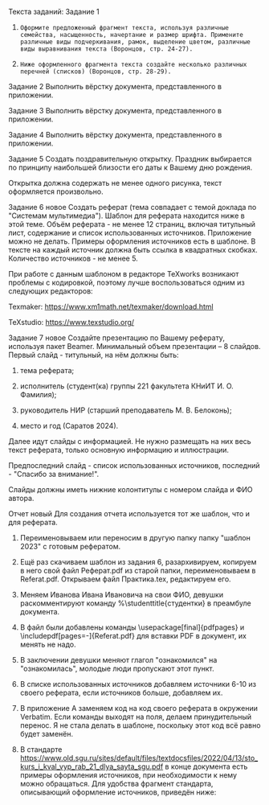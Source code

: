 Текста заданий:
Задание 1
1.     Оформите предложенный фрагмент текста, используя различные семейства, насыщенность, начертание и размер шрифта. Примените различные виды подчеркивания, рамок, выделение цветом, различные виды выравнивания текста (Воронцов, стр. 24-27).

2.     Ниже оформленного фрагмента текста создайте несколько различных перечней (списков) (Воронцов, стр. 28-29).

Задание 2
Выполнить вёрстку документа, представленного в приложении.

Задание 3
Выполнить вёрстку документа, представленного в приложении.

Задание 4
Выполнить вёрстку документа, представленного в приложении.

Задание 5
Создать поздравительную открытку. Праздник выбирается по принципу наибольшей близости его даты к Вашему дню рождения.

Открытка должна содержать не менее одного рисунка, текст оформляется произвольно.

Задание 6 новое
Создать реферат (тема совпадает с темой доклада по "Системам мультимедиа"). Шаблон для реферата находится ниже в этой теме. Объём реферата - не менее 12 страниц, включая титульный лист, содержание и список использованных источников. Приложение можно не делать. Примеры оформления источников есть в шаблоне. В тексте на каждый источник должна быть ссылка в квадратных скобках. Количество источников - не менее 5.

При работе с данным шаблоном в редакторе TeXworks возникают проблемы с кодировкой, поэтому лучше воспользоваться одним из следующих редакторов:

Texmaker: https://www.xm1math.net/texmaker/download.html

TeXstudio: https://www.texstudio.org/

Задание 7 новое
Создайте презентацию по Вашему реферату, используя пакет Beamer. Минимальный объем презентации – 8 слайдов. Первый слайд - титульный, на нём должны быть:

1. тема реферата;

2.  исполнитель (студент(ка) группы 221 факультета КНиИТ И. О. Фамилия);

3. руководитель НИР (старший преподаватель М. В. Белоконь);

4. место и год (Саратов 2024).

Далее идут слайды с информацией. Не нужно размещать на них весь текст реферата, только основную информацию и иллюстрации.

Предпоследний слайд - список использованных источников, последний - "Спасибо за внимание!".

Слайды должны иметь нижние колонтитулы с номером слайда и ФИО автора.

Отчет новый
Для создания отчета используется тот же шаблон, что и для реферата.

1. Переименовываем или переносим в другую папку папку "шаблон 2023" с готовым рефератом. 

2. Ещё раз скачиваем шаблон из задания 6, разархивируем, копируем в него свой файл Реферат.pdf из старой папки, переименовываем в Referat.pdf. Открываем файл Практика.tex, редактируем его.

3. Меняем Иванова Ивана Ивановича на свои ФИО, девушки раскомментируют команду %\studenttitle{студентки} в преамбуле документа.

4. В файл были добавлены команды \usepackage[final]{pdfpages} и \includepdf[pages=-]{Referat.pdf} для вставки PDF в документ, их менять не надо.

5. В заключении девушки меняют глагол "ознакомился" на "ознакомилась", молодые люди пропускают этот пункт.

6. В списке использованных источников добавляем источники 6-10 из своего реферата, если источников больше, добавляем их.

7. В приложение А заменяем код на код своего реферата в окружении Verbatim. Если команды выходят на поля, делаем принудительный перенос. Я не стала делать в шаблоне, поскольку этот код всё равно будет заменён.

8. В стандарте https://www.old.sgu.ru/sites/default/files/textdocsfiles/2022/04/13/sto_kurs_i_kval_vyp_rab_21_dlya_sayta_sgu.pdf  в конце документа есть примеры оформления источников, при необходимости к нему можно обращаться. Для удобства фрагмент стандарта, описывающий оформление источников, приведён ниже:

